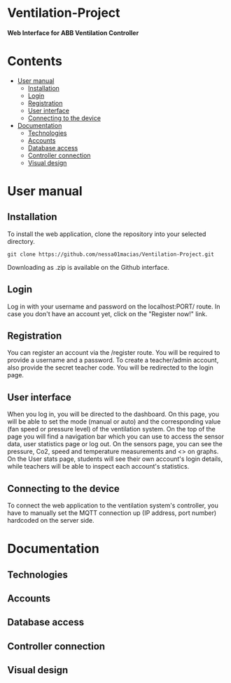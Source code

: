 # Ventilation-Project
#### Web Interface for ABB Ventilation Controller

# Contents
- [User manual](#user-manual)
  * [Installation](#installation)
  * [Login](#login)
  * [Registration](#registration)
  * [User interface](#user-interface)
  * [Connecting to the device](#connecting-to-the-device)
- [Documentation](#documentation)
  * [Technologies](#technologies)
  * [Accounts](#accounts)
  * [Database access](#database-access)
  * [Controller connection](#controller-connection)
  * [Visual design](#visual-design)
# User manual

## Installation
To install the web application, clone the repository into your selected directory.
```
git clone https://github.com/nessa01macias/Ventilation-Project.git
```
Downloading as .zip is available on the Github interface.
## Login
Log in with your username and password on the localhost:PORT/ route. In case you don't have an account yet, click on the "Register now!" link.
## Registration
You can register an account via the /register route. You will be required to provide a username and a password. To create a teacher/admin account, also provide the secret teacher code. You will be redirected to the login page.
## User interface
When you log in, you will be directed to the dashboard. On this page, you will be able to set the mode (manual or auto) and the corresponding value (fan speed or pressure level) of the ventilation system.
On the top of the page you will find a navigation bar which you can use to access the sensor data, user statistics page or log out.
On the sensors page, you can see the pressure, Co2, speed and temperature measurements and <> on graphs.
On the User stats page, students will see their own account's login details, while teachers will be able to inspect each account's statistics.
## Connecting to the device
To connect the web application to the ventilation system's controller, you have to manually set the MQTT connection up (IP address, port number) hardcoded on the server side.
# Documentation

## Technologies

## Accounts

## Database access

## Controller connection

## Visual design
